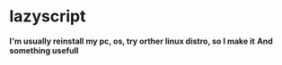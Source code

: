 # lazyscript
**I'm usually reinstall my pc, os, try orther linux distro, so I make it** 
**And something usefull**
